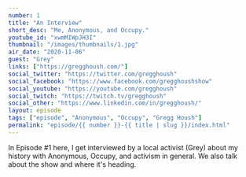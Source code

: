 ```yaml
---
number: 1
title: "An Interview"
short_desc: "Me, Anonymous, and Occupy."
youtube_id: "xwmMIWpJH3I"
thumbnail: "/images/thumbnails/1.jpg"
air_date: "2020-11-06"
guest: "Grey"
links: ["https://gregghoush.com/"]
social_twitter: "https://twitter.com/gregghoush"
social_facebook: "https://www.facebook.com/gregghoushshow"
social_youtube: "https://youtube.com/gregghoush"
social_twitch: "https://twitch.tv/gregghoush"
social_other: "https://www.linkedin.com/in/gregghoush/"
layout: episode
tags: ["episode", "Anonymous", "Occupy", "Gregg Housh"]
permalink: "episode/{{ number }}-{{ title | slug }}/index.html"
---
```


In Episode #1 here, I get interviewed by a local activist (Grey) about my history with Anonymous, Occupy, and activism in general. We also talk about the show and where it's heading.
